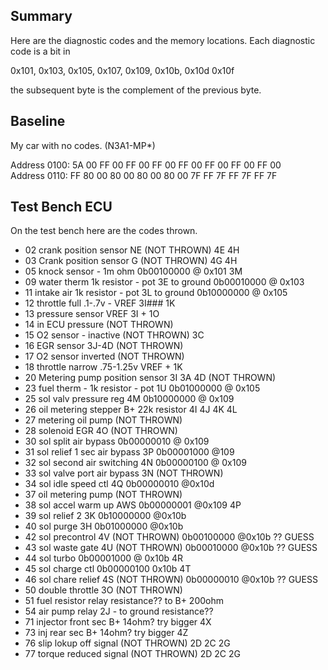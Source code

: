 ## Summary

Here are the diagnostic codes and the memory locations. Each diagnostic code is a bit in  

0x101, 0x103, 0x105, 0x107, 0x109, 0x10b, 0x10d 0x10f

the subsequent byte is the complement of the previous byte.

## Baseline

My car with no codes. (N3A1-MP*)  

Address 0100: 5A 00 FF 00 FF 00 FF 00 FF 00 FF 00 FF 00 FF 00  
Address 0110: FF 80 00 80 00 80 00 80 00 7F FF 7F FF 7F FF 7F  

## Test Bench ECU

On the test bench here are the codes thrown.  

- 02 crank position sensor NE (NOT THROWN) 4E 4H
- 03 Crank position sensor G (NOT THROWN) 4G 4H
- 05 knock sensor - 1m ohm  0b00100000 @ 0x101 3M 
- 09 water therm 1k resistor - pot 3E to ground  0b00010000 @ 0x103
- 11 intake air 1k resistor - pot 3L to ground 0b10000000 @ 0x105
- 12 throttle full .1-.7v  -  VREF 3I### 1K
- 13 pressure sensor VREF 3I + 1O
- 14 in ECU pressure (NOT THROWN)
- 15 O2 sensor - inactive (NOT THROWN) 3C
- 16 EGR sensor 3J-4D (NOT THROWN)
- 17 O2 sensor inverted (NOT THROWN)
- 18 throttle narrow  .75-1.25v VREF +  1K
- 20 Metering pump position sensor 3I 3A 4D (NOT THROWN)
- 23 fuel therm - 1k resistor - pot 1U 0b01000000 @ 0x105
- 25 sol valv pressure reg 4M  0b10000000 @ 0x109
- 26 oil metering stepper B+ 22k resistor 4I 4J 4K 4L
- 27 metering oil pump (NOT THROWN)
- 28 solenoid EGR 4O (NOT THROWN)
- 30 sol split air bypass 0b00000010 @ 0x109
- 31 sol relief 1 sec air bypass 3P 0b00001000 @109
- 32 sol second air switching 4N 0b00000100 @ 0x109 
- 33 sol valve port air bypass 3N (NOT THROWN)
- 34 sol idle speed ctl 4Q 0b00000010 @0x10d
- 37 oil metering pump (NOT THROWN)
- 38 sol accel warm up AWS 0b00000001 @0x109 4P
- 39 sol relief 2 3K  0b10000000 @0x10b   
- 40 sol purge 3H 0b01000000 @0x10b
- 42 sol precontrol 4V (NOT THROWN) 0b00100000 @0x10b ?? GUESS
- 43 sol waste gate 4U (NOT THROWN) 0b00010000 @0x10b ?? GUESS
- 44 sol turbo  0b00001000 @ 0x10b 4R
- 45 sol charge ctl 0b00000100  0x10b 4T
- 46 sol chare relief 4S (NOT THROWN) 0b00000010 @0x10b ?? GUESS
- 50 double throttle 3O (NOT THROWN)
- 51 fuel resistor relay resistance?? to B+ 200ohm
- 54 air pump relay 2J - to ground resistance??
- 71 injector front sec B+ 14ohm? try bigger 4X
- 73 inj rear sec B+ 14ohm? try bigger 4Z
- 76 slip lokup off signal (NOT THROWN) 2D 2C 2G
- 77 torque reduced signal (NOT THROWN) 2D 2C 2G
